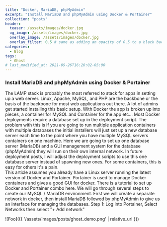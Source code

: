 ```yaml
---
title: "Docker, MariaDB, phpMyAdmin"
excerpt: "Install MariaDB and phpMyAdmin using Docker & Portainer"
collection: "posts"
header:
  teaser: /assets/images/docker.jpg
  og_image: /assets/images/docker.jpg
  overlay_image: /assets/images/docker.jpg
  overlay_filter: 0.5 # same as adding an opacity of 0.5 to a black background
categories:
  - Blog
tags:
  - Ghost
# last_modified_at: 2021-09-26T16:20:02-05:00
---
```


### Install MariaDB and phpMyAdmin using Docker & Portainer

The LAMP stack is probably the most referred to stack for apps in setting up a web server.  Linux, Apache, MySQL, and PHP are the backbone or the basis of the backbone for most web applications out there.  A lot of admins get started installing this basic setup.   With Docker the app is broken up into pieces, a container for MySQL and Container for the app etc...
Most Docker deployments require a database set up in the deployment script.  The problem with this is if you are going to run multiple application containers with multiple databases the initial installers will just set up a new database server each time to the point where you have multiple MySQL servers containers on one machine.   Here we are going to set up one database server (MariaDB) and a GUI management system for the database (phpMyAdmin) they will run on their own internal network.  In future deployment posts, I will adjust the deployment scripts to use this one database server instead of spawning new ones.  For some containers, this is easy for others it's a pain.  
This article assumes you already have a Linux server running the latest version of Docker and Portainer.  Portainer is used to manage Docker containers and gives a good GUI for docker.  There is a tutorial to set up Docker and Portainer combo here.
We will go through several steps to create our MySQL / MariaDB environment.  First we will create a separate network in docker, then install MariaDB followed by phpMyAdmin to give us an interface for managing the databases.
Step 1:  Log into Portainer, Select Networks then select "+ Add network"

![Foo]({{ '/assets/images/posts/ghost_demo.png' | relative_url }})